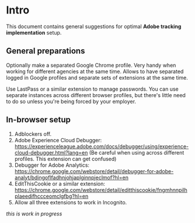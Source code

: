 # Intro
This document contains general suggestions for optimal **Adobe tracking implementation** setup.

## General preparations
Optionally make a separated Google Chrome profile. 
Very handy when working for different agencies at the same time.
Allows to have separated logged in Google profiles and separate sets of extensions at the same time.

Use LastPass or a similar extension to manage passwords. You can use separate instances across different browser profiles, but there's little need to do so unless you're being forced by your employer.

## In-browser setup

1. Adblockers off.
2. Adobe Experience Cloud Debugger: https://experienceleague.adobe.com/docs/debugger/using/experience-cloud-debugger.html?lang=en (Be careful when using across different profiles. This extension can get confused)
3. Debugger for Adobe Analytics: https://chrome.google.com/webstore/detail/debugger-for-adobe-analyt/bdingoflfadhnjohjaplginnpjeclmof?hl=en
4. EditThisCookie or a similar extension: https://chrome.google.com/webstore/detail/editthiscookie/fngmhnnpilhplaeedifhccceomclgfbg?hl=en
5. Allow all three extensions to work in Incognito.


_this is work in progress_